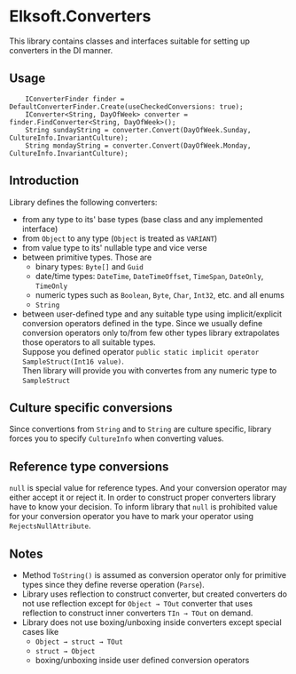 ﻿# Elksoft.Converters
This library contains classes and interfaces suitable for setting up converters in the DI manner.

## Usage
```Csharp
    IConverterFinder finder = DefaultConverterFinder.Create(useCheckedConversions: true);
    IConverter<String, DayOfWeek> converter = finder.FindConverter<String, DayOfWeek>();
    String sundayString = converter.Convert(DayOfWeek.Sunday, CultureInfo.InvariantCulture);
    String mondayString = converter.Convert(DayOfWeek.Monday, CultureInfo.InvariantCulture);
```

## Introduction

Library defines the following converters:
- from any type to its' base types (base class and any implemented interface)
- from `Object` to any type (`Object` is treated as `VARIANT`)
- from value type to its' nullable type and vice verse
- between primitive types. Those are
  - binary types: `Byte[]` and `Guid`
  - date/time types: `DateTime`, `DateTimeOffset`, `TimeSpan`, `DateOnly`, `TimeOnly`
  - numeric types such as `Boolean`, `Byte`, `Char`, `Int32`, etc. and all enums
  - `String`
- between user-defined type and any suitable type using implicit/explicit conversion operators defined in the type. 
  Since we usually define conversion operators only to/from few other types library extrapolates those operators
  to all suitable types.<br/>
  Suppose you defined operator `public static implicit operator SampleStruct(Int16 value)`.<br/>
  Then library will provide you with convertes from any numeric type to `SampleStruct`

## Culture specific conversions
Since convertions from `String` and to `String` are culture specific,
library forces you to specify `CultureInfo` when converting values.

## Reference type conversions
`null` is special value for reference types. And your conversion operator may either accept it or reject it.
In order to construct proper converters library have to know your decision. To inform library that `null` is
prohibited value for your conversion operator you have to mark your operator using `RejectsNullAttribute`.

## Notes
- Method `ToString()` is assumed as conversion operator only for primitive types since they define
  reverse operation (`Parse`).
- Library uses reflection to construct converter, but created converters do not use reflection except for `Object → TOut`
  converter that uses reflection to construct inner converters `TIn → TOut` on demand.
- Library does not use boxing/unboxing inside converters except special cases like
  - `Object → struct → TOut`
  - `struct → Object`
  - boxing/unboxing inside user defined conversion operators